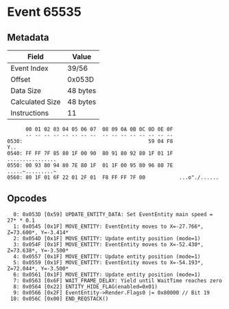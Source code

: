 # Event 65535

## Metadata

| Field           | Value    |
|-----------------|----------|
| Event Index     | 39/56    |
| Offset          | 0x053D   |
| Data Size       | 48 bytes |
| Calculated Size | 48 bytes |
| Instructions    | 11       |

```
      00 01 02 03 04 05 06 07  08 09 0A 0B 0C 0D 0E 0F
      -- -- -- -- -- -- -- --  -- -- -- -- -- -- -- --
0530:                                         59 04 F8               Y..
0540: FF FF 7F 85 80 1F 00 90  80 91 80 92 80 1F 01 1F  ................
0550: 00 93 80 94 80 7E 80 1F  01 1F 00 95 80 96 80 7E  .....~.........~
0560: 80 1F 01 6F 22 01 2F 01  F8 FF FF 7F 00           ...o"./......   
```

## Opcodes

```
  0: 0x053D [0x59] UPDATE_ENTITY_DATA: Set EventEntity main speed = 27* * 0.1
  1: 0x0545 [0x1F] MOVE_ENTITY: EventEntity moves to X=-27.766*, Z=73.600*, Y=-3.414*
  2: 0x054D [0x1F] MOVE_ENTITY: Update entity position (mode=1)
  3: 0x054F [0x1F] MOVE_ENTITY: EventEntity moves to X=-52.430*, Z=73.638*, Y=-3.500*
  4: 0x0557 [0x1F] MOVE_ENTITY: Update entity position (mode=1)
  5: 0x0559 [0x1F] MOVE_ENTITY: EventEntity moves to X=-54.193*, Z=72.044*, Y=-3.500*
  6: 0x0561 [0x1F] MOVE_ENTITY: Update entity position (mode=1)
  7: 0x0563 [0x6F] WAIT_FRAME_DELAY: Yield until WaitTime reaches zero
  8: 0x0564 [0x22] ENTITY_HIDE_FLAG(enabled=0x01)
  9: 0x0566 [0x2F] EventEntity->Render.Flags0 |= 0x80000 // Bit 19
 10: 0x056C [0x00] END_REQSTACK()
```
